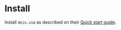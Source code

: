 # Install

Install `dein.vim` as described on their [Quick start guide](https://github.com/Shougo/dein.vim#quick-start<Paste>).

